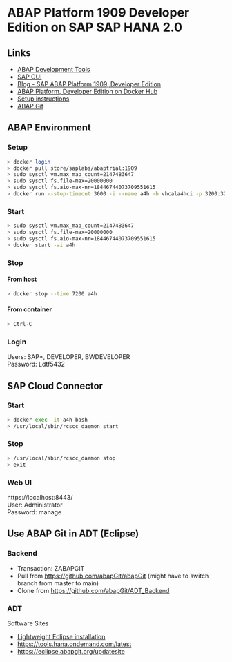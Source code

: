 # ABAP Platform 1909 Developer Edition on SAP SAP HANA 2.0

## Links
- [ABAP Development Tools](https://tools.hana.ondemand.com/#abap)
- [SAP GUI](https://developers.sap.com/trials-downloads.html?search=ABAP+Platform+1909)
- [Blog - SAP ABAP Platform 1909, Developer Edition](https://blogs.sap.com/2021/02/15/sap-abap-platform-1909-developer-edition-available-soon/)
- [ABAP Platform, Developer Edition on Docker Hub](https://hub.docker.com/_/sap-abap-trial)
- [Setup instructions](https://hub.docker.com/_/sap-abap-trial/plans/ac8a4f9b-ae29-4afa-9b39-25aeea24b821?tab=instructions)
- [ABAP Git](http://eclipse.abapgit.org/updatesite/)

## ABAP Environment

### Setup
```sh
> docker login
> docker pull store/saplabs/abaptrial:1909
> sudo sysctl vm.max_map_count=2147483647
> sudo sysctl fs.file-max=20000000
> sudo sysctl fs.aio-max-nr=18446744073709551615
> docker run --stop-timeout 3600 -i --name a4h -h vhcala4hci -p 3200:3200 -p 3300:3300 -p 8443:8443 -p 30213:30213 -p 50000:50000 -p 50001:50001 --sysctl kernel.shmmni=32768 store/saplabs/abaptrial:1909 -agree-to-sap-license
```

### Start
```sh
> sudo sysctl vm.max_map_count=2147483647
> sudo sysctl fs.file-max=20000000
> sudo sysctl fs.aio-max-nr=18446744073709551615
> docker start -ai a4h
```

### Stop
#### From host
```sh
> docker stop --time 7200 a4h
```
#### From container
```sh
> Ctrl-C
```

### Login
Users: SAP*, DEVELOPER, BWDEVELOPER  
Password: Ldtf5432

## SAP Cloud Connector

### Start
```sh
> docker exec -it a4h bash
> /usr/local/sbin/rcscc_daemon start
```

### Stop
```sh
> /usr/local/sbin/rcscc_daemon stop
> exit
```

### Web UI
https://localhost:8443/  
User: Administrator  
Password: manage

## Use ABAP Git in ADT (Eclipse)
### Backend
- Transaction: ZABAPGIT
- Pull from https://github.com/abapGit/abapGit (might have to switch branch from master to main)
- Clone from https://github.com/abapGit/ADT_Backend
### ADT
Software Sites
- [Lightweight Eclipse installation](https://blogs.sap.com/2021/03/19/lightweight-eclipse-installation-or-yet-anther-blog-post-about-installing-eclipse/)
- https://tools.hana.ondemand.com/latest
- https://eclipse.abapgit.org/updatesite
